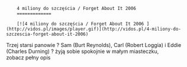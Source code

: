 
        4 miliony do szczęścia / Forget About It 2006 
        =============
        
        [![4 miliony do szczęścia / Forget About It 2006 ](http://vidos.pl/images/player.gif)](http://vidos.pl/4-miliony-do-szczescia-forget-about-it-2006)
        
        
 Trzej starsi panowie ? Sam (Burt Reynolds), Carl (Robert Loggia) i Eddie (Charles Durning) ? żyją sobie spokojnie w małym miasteczku, zobacz pełny opis
    